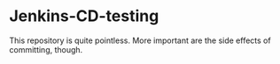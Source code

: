 # Jenkins-CD-testing
This repository is quite pointless.
More important are the side effects of committing, though.
